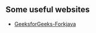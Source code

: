 ## Some useful websites
- [GeeksforGeeks-Forkjava](https://practice.geeksforgeeks.org/courses/fork-java)
